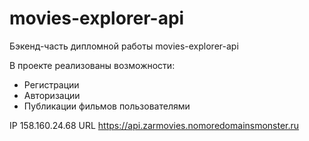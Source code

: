 # movies-explorer-api

Бэкенд-часть дипломной работы movies-explorer-api

В проекте реализованы возможности:

- Регистрации
- Авторизации
- Публикации фильмов пользователями

IP 158.160.24.68
URL https://api.zarmovies.nomoredomainsmonster.ru

